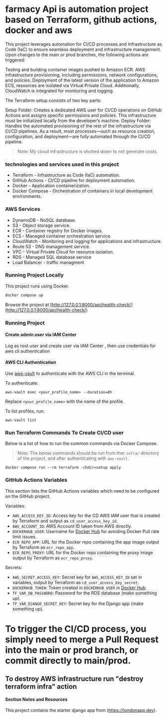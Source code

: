 # farmacy Api is automation project based on Terraform, github actions, docker and aws 
This project leverages automation for CI/CD processes and Infrastructure as Code (IaC) to ensure seamless deployment and infrastructure management. Upon changes to the main or prod branches, the following actions are triggered:

Testing and building container images pushed to Amazon ECR.
AWS infrastructure provisioning, including permissions, network configurations, and policies.
Deployment of the latest version of the application to Amazon ECS, resources are isolated via Virtual Private Cloud.
Additionally, CloudWatch is integrated for monitoring and logging.

The Terraform setup consists of two key parts:

Setup Folder: Creates a dedicated AWS user for CI/CD operations on GitHub Actions and assigns specific permissions and policies. This infrastructure must be initialized locally from the developer’s machine.
Deploy Folder: Handles the automated provisioning of the rest of the infrastructure via CI/CD pipelines.
As a result, most processes—such as resource creation, configuration, and deployment—are fully automated through the CI/CD pipeline.

> Note: My cloud infrastructure is shutted down to not generate costs.

### technologies and services used in this project

- Terraform - Infrastructure as Code (IaC) automation.
- GitHub Actions - CI/CD pipeline for deployment automation.
- Docker - Application containerization.
- Docker Compose - Orchestration of containers in local development environments.

### AWS Services

- DynamoDB - NoSQL database.
- S3 - Object storage service.
- ECR - Container registry for Docker images.
- ECS - Managed container orchestration service.
- CloudWatch - Monitoring and logging for applications and infrastructure.
- Route 53 - DNS management service.
- VPC - Virtual Private Cloud for resource isolation.
- RDS - Managed SQL database service
- Load Balancer - traffic managment

### Running Project Locally

This project runs using Docker. 

```sh
docker compose up
```

 Browse the project at [http://127.0.0.1:8000/api/health-check/](http://127.0.0.1:8000/api/health-check/)



### Running Project

#### Create admin user via  IAM Center
Log as root user and create user via IAM Center , then use credentials for aws cli authentication

#### AWS CLI Authentication

 Use [aws-vault](https://github.com/99designs/aws-vault) to authenticate with the AWS CLI in the terminal.

To authenticate:

```
aws-vault exec <your_profile_name> --duration=8h
```

Replace `<your_profile_name>` with the name of the profile.

To list profiles, run:

```
aws-vault list
```


### Run Terraform Commands To Create CI/CD user

Below is a list of how to run the common commands via Docker Compose.

> Note: The below commands should be run from ther `infra/` directory of the project, and after authenticating with `aws-vault`.


```
docker compose run --rm terraform -chdir=setup apply

```

### GitHub Actions Variables

This section lists the GitHub Actions variables which need to be configured on the GitHub project.

Variables:

- `AWS_ACCESS_KEY_ID`: Access key for the CD AWS IAM user that is created by Terraform and output as `cd_user_access_key_id`.
- `AWS_ACCOUNT_ID`: AWS Account ID taken from AWS directly.
- `DOCKERHUB_USER`: Username for [Docker Hub](https://hub.docker.com/) for avoiding Docker Pull rate limit issues.
- `ECR_REPO_APP`: URL for the Docker repo containing the app image output by Terraform as `ecr_repo_app`.
- `ECR_REPO_PROXY`: URL for the Docker repo containing the proxy image output by Terraform as `ecr_repo_proxy`.

Secrets:

- `AWS_SECRET_ACCESS_KEY`: Secret key for `AWS_ACCESS_KEY_ID` set in variables, output by Terraform as `cd_user_access_key_secret`.
- `DOCKERHUB_TOKEN`: Token created in `DOCKERHUB_USER` in [Docker Hub](https://hub.docker.com/).
- `TF_VAR_DB_PASSWORD`: Password for the RDS database (make something up).
- `TF_VAR_DJANGO_SECRET_KEY`: Secret key for the Django app (make something up).


# To trigger the CI/CD process, you simply need to merge a Pull Request into the main or prod branch, or commit directly to main/prod.

## To destroy AWS infrastructure run "destroy terraform infra" action 

#### Section Notes and Resources
This project contains the starter django app  from  (https://londonapp.dev).